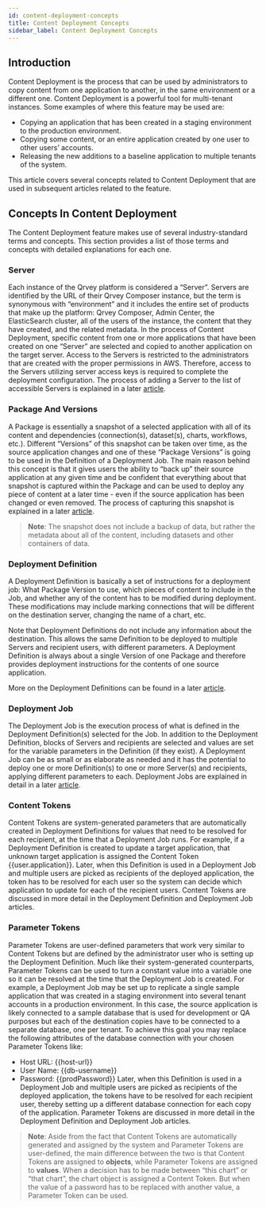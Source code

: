 ```yaml
---
id: content-deployment-concepts
title: Content Deployment Concepts
sidebar_label: Content Deployment Concepts
---
```


<div style={{textAlign: "justify"}}>

## Introduction
Content Deployment is the process that can be used by administrators to copy content from one application to another, in the same environment or a different one. Content Deployment is a powerful tool for multi-tenant instances. Some examples of where this feature may be used are:
* Copying an application that has been created in a staging environment to the production environment.
* Copying some content, or an entire application created by one user to other users’ accounts.
* Releasing the new additions to a baseline application to multiple tenants of the system.

This article covers several concepts related to Content Deployment that are used in subsequent articles related to the feature.

## Concepts In Content Deployment
The Content Deployment feature makes use of several industry-standard terms and concepts. This section provides a list of those terms and concepts with detailed explanations for each one.

### Server
Each instance of the Qrvey platform is considered a “Server”. Servers are identified by the URL of their Qrvey Composer instance, but the term is synonymous with “environment” and it includes the entire set of products that make up the platform: Qrvey Composer, Admin Center, the ElasticSearch cluster, all of the users of the instance, the content that they have created, and the related metadata. In the process of Content Deployment, specific content from one or more applications that have been created on one “Server” are selected and copied to another application on the target server.
Access to the Servers is restricted to the administrators that are created with the proper permissions in AWS. Therefore, access to the Servers utilizing server access keys is required to complete the deployment configuration. The process of adding a Server to the list of accessible Servers is explained in a later <a href="/docs/admin/content-deployment-guide" target="_blank">article</a>. 

### Package And Versions
A Package is essentially a snapshot of a selected application with all of its content and dependencies (connection(s), dataset(s), charts, workflows, etc.). 
Different “Versions” of this snapshot can be taken over time, as the source application changes and one of these “Package Versions” is going to be used in the Definition of a Deployment Job. 
The main reason behind this concept is that it gives users the ability to “back up” their source application at any given time and be confident that everything about that snapshot is captured within the Package and can be used to deploy any piece of content at a later time - even if the source application has been changed or even removed.
The process of capturing this snapshot is explained in a later <a href="/docs/admin/content-deployment-guide" target="_blank">article</a>.

> **Note**: The snapshot does not include a backup of data, but rather the metadata about all of the content, including datasets and other containers of data.

### Deployment Definition 
A Deployment Definition is basically a set of instructions for a deployment job: What Package Version to use, which pieces of content to include in the Job, and whether any of the content has to be modified during deployment. These modifications may include marking connections that will be different on the destination server, changing the name of a chart, etc.

Note that Deployment Definitions do not include any information about the destination. This allows the same Definition to be deployed to multiple Servers and recipient users, with different parameters.
A Deployment Definition is always about a single Version of one Package and therefore provides deployment instructions for the contents of one source application.

More on the Deployment Definitions can be found in a later <a href="/docs/admin/content-deployment-guide" target="_blank">article</a>.

### Deployment Job
The Deployment Job is the execution process of what is defined in the Deployment Definition(s) selected for the Job. In addition to the Deployment Definition, blocks of Servers and recipients are selected and values are set for the variable parameters in the Definition (if they exist).
A Deployment Job can be as small or as elaborate as needed and it has the potential to deploy one or more Definition(s) to one or more Server(s) and recipients, applying different parameters to each.
Deployment Jobs are explained in detail in a later <a href="/docs/admin/content-deployment-guide" target="_blank">article</a>.

### Content Tokens
Content Tokens are system-generated parameters that are automatically created in Deployment Definitions for values that need to be resolved for each recipient, at the time that a Deployment Job runs. For example, if a Deployment Definition is created to update a target application, that unknown target application is assigned the Content Token {{user.application}}. Later, when this Definition is used in a Deployment Job and multiple users are picked as recipients of the deployed application, the token has to be resolved for each user so the system can decide which application to update for each of the recipient users. Content Tokens are discussed in more detail in the Deployment Definition and Deployment Job articles.

### Parameter Tokens
Parameter Tokens are user-defined parameters that work very similar to Content Tokens but are defined by the administrator user who is setting up the Deployment Definition. Much like their system-generated counterparts, Parameter Tokens can be used to turn a constant value into a variable one so it can be resolved at the time that the Deployment Job is created. 
For example, a Deployment Job may be set up to replicate a single sample application that was created in a staging environment into several tenant accounts in a production environment. In this case, the source application is likely connected to a sample database that is used for development or QA purposes but each of the destination copies have to be connected to a separate database, one per tenant. To achieve this goal you may replace the following attributes of the database connection with your chosen Parameter Tokens like:
* Host URL: {{host-url}}
* User Name: {{db-username}}
* Password: {{prodPassword}}
Later, when this Definition is used in a Deployment Job and multiple users are picked as recipients of the deployed application, the tokens have to be resolved for each recipient user, thereby setting up a different database connection for each copy of the application. Parameter Tokens are discussed in more detail in the Deployment Definition and Deployment Job articles.

>**Note**: Aside from the fact that Content Tokens are automatically generated and assigned by the system and Parameter Tokens are user-defined, the main difference between the two is that Content Tokens are assigned to **objects**, while Parameter Tokens are assigned to **values**. When a decision has to be made between “this chart” or “that chart”, the chart object is assigned a Content Token. But when the value of a password has to be replaced with another value, a Parameter Token can be used.


</div>
